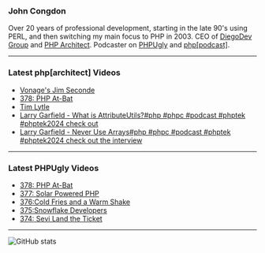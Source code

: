 ### John Congdon

Over 20 years of professional development, starting in the late 90's using PERL, and then switching my main focus to PHP in 2003.
CEO of [DiegoDev Group][ws_diegodev] and [PHP Architect][ws_phparch].
Podcaster on [PHPUgly][ws_phpugly] and [php[podcast]][ws_phparch].

---

### Latest php[architect] Videos
<!-- PHPARCHITECT:START -->
- [Vonage&#39;s Jim Seconde](https://www.youtube.com/watch?v=7xYOo-QQy3A)
- [378: PHP At-Bat](https://www.youtube.com/watch?v=mAVt-7JYdUg)
- [Tim Lytle](https://www.youtube.com/watch?v=lmXVJL15n0Q)
- [Larry Garfield - What is AttributeUtils?#php #phpc #podcast #phptek #phptek2024 check out](https://www.youtube.com/watch?v=Ut6wnwPddYo)
- [Larry Garfield - Never Use Arrays#php #phpc #podcast #phptek #phptek2024 check out the interview](https://www.youtube.com/watch?v=wRmsG1yoahA)
<!-- PHPARCHITECT:END -->

---

### Latest PHPUgly Videos
<!-- PHPUGLY:START -->
- [378: PHP At-Bat](https://www.youtube.com/watch?v=BYI3eD5VhtE)
- [377: Solar Powered PHP](https://www.youtube.com/watch?v=ajtW3hwygRM)
- [376:Cold Fries and a Warm Shake](https://www.youtube.com/watch?v=jZqV2BmfcIE)
- [375:Snowflake Developers](https://www.youtube.com/watch?v=T6eeP8TzKAs)
- [374: Sevi Land the Ticket](https://www.youtube.com/watch?v=BFHIqynbhCs)
<!-- PHPUGLY:END -->

---

![GitHub stats](https://github-readme-stats.vercel.app/api?username=johncongdon&show_icons=true&hide_border=true&hide=stars&count_private=true)  


[ws_diegodev]: https://www.diegodev.com
[ws_phparch]: https://www.phparch.com
[ws_phpugly]: https://www.phpugly.com
